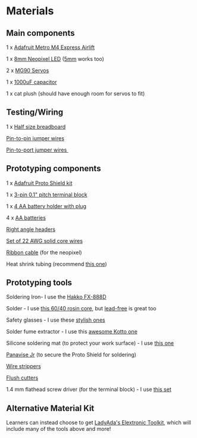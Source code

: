 # Materials

## Main components

1 x [<span class="underline">Adafruit Metro M4 Express Airlift</span>]

1 x [<span class="underline">8mm Neopixel LED</span>] ([<span class="underline">5mm</span>] works too)

2 x [<span class="underline">MG90 Servos</span>]

1 x [<span class="underline">1000uF capacitor</span>]

1 x cat plush (should have enough room for servos to fit)



## Testing/Wiring

1 x [<span class="underline">Half size breadboard</span>]

[<span class="underline">Pin-to-pin jumper wires</span>]

[<span class="underline">Pin-to-port jumper wires </span>]



## Prototyping components

1 x [<span class="underline">Adafruit Proto Shield kit</span>]

1 x [<span class="underline">3-pin 0.1" pitch terminal block</span>]

1 x [<span class="underline">4 AA battery holder with plug</span>] 

4 x [<span class="underline">AA batteries</span>]

[<span class="underline">Right angle headers</span>]

[<span class="underline">Set of 22 AWG solid core wires</span>]

[<span class="underline">Ribbon cable</span>] (for the neopixel)

Heat shrink tubing (recommend [<span class="underline">this one</span>])



## Prototyping tools

Soldering Iron- I use the [<span class="underline">Hakko FX-888D</span>]

Solder - I use [<span class="underline">this 60/40 rosin core</span>], but [<span class="underline">lead-free</span>] is great too

Safety glasses - I use these [<span class="underline">stylish ones</span>]

Solder fume extractor - I use this [<span class="underline">awesome Kotto one</span>]

Silicone soldering mat (to protect your work surface) - I use [<span class="underline">this one</span>][1] 

[<span class="underline">Panavise Jr</span>] (to secure the Proto Shield for soldering)

[<span class="underline">Wire strippers</span>]

[<span class="underline">Flush cutters</span>]

1.4 mm flathead screw driver (for the terminal block) - I use [<span class="underline">this set</span>]


## Alternative Material Kit
Learners can instead choose to get [<span class="underline">LadyAda's Elextronic Toolkit</span>], which will include many of the tools above and more! 

  [<span class="underline">Adafruit Metro M4 Express Airlift</span>]: https://www.adafruit.com/product/4000
  [<span class="underline">8mm Neopixel LED</span>]: https://www.adafruit.com/product/1734
  [<span class="underline">5mm</span>]: https://www.adafruit.com/product/1938
  [<span class="underline">MG90 Servos</span>]: https://www.adafruit.com/product/1143
  [<span class="underline">1000uF capacitor</span>]: https://amzn.to/3o43nsp
  [<span class="underline">Half size breadboard</span>]: https://www.adafruit.com/product/64
  [<span class="underline">Pin-to-pin jumper wires</span>]: https://www.adafruit.com/product/759
  [<span class="underline">Pin-to-port jumper wires </span>]: https://www.adafruit.com/product/1953
  [<span class="underline">Adafruit Proto Shield kit</span>]: https://www.adafruit.com/product/2077
  [<span class="underline">3-pin 0.1" pitch terminal block</span>]: https://www.adafruit.com/product/2136
  [<span class="underline">4 AA battery holder with plug</span>]: https://www.adafruit.com/product/3788
  [<span class="underline">AA batteries</span>]: https://amzn.to/3CNYgAR
  [<span class="underline">Right angle headers</span>]: https://www.adafruit.com/product/1540
  [<span class="underline">Set of 22 AWG solid core wires</span>]: https://www.adafruit.com/product/1311
  [<span class="underline">Ribbon cable</span>]: https://amzn.to/39xVind
  [<span class="underline">this one</span>]: https://amzn.to/3AHbNcC
  [<span class="underline">Hakko FX-888D</span>]: https://www.adafruit.com/product/1204
  [<span class="underline">this 60/40 rosin core</span>]: https://www.adafruit.com/product/1886
  [<span class="underline">lead-free</span>]: https://www.adafruit.com/product/1930
  [<span class="underline">stylish ones</span>]: https://amzn.to/3lQqT9A
  [<span class="underline">awesome Kotto one</span>]: https://amzn.to/3CM4txg
  [1]: https://amzn.to/2Y0tyFH
  [<span class="underline">Panavise Jr</span>]: https://www.adafruit.com/product/151
  [<span class="underline">Wire strippers</span>]: https://www.adafruit.com/product/147
  [<span class="underline">Flush cutters</span>]: https://www.adafruit.com/product/152
  [<span class="underline">this set</span>]: https://www.adafruit.com/product/424
  [<span class="underline">LadyAda's Elextronic Toolkit</span>]: https://www.adafruit.com/product/136
